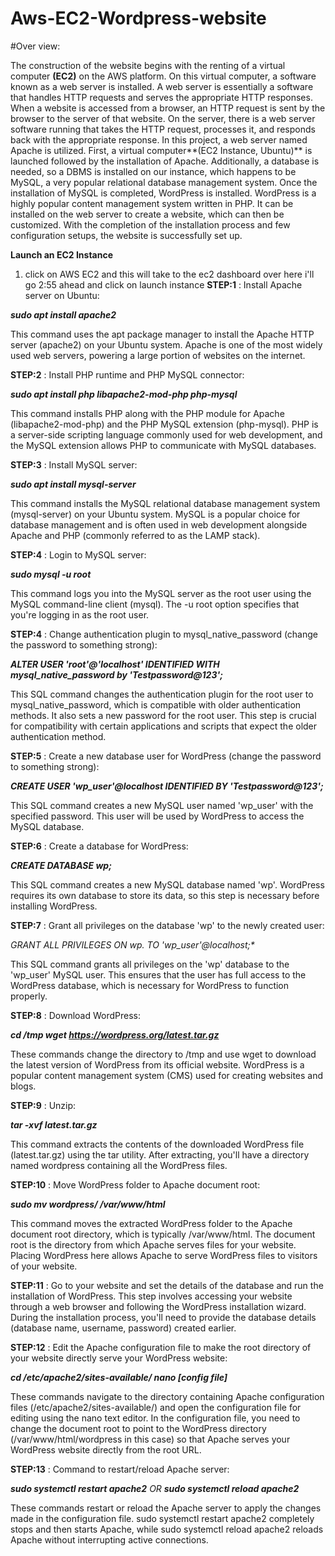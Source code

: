 # Aws-EC2-Wordpress-website
#Over view:

The construction of the website begins with the renting of a virtual computer **(EC2)** on the AWS platform. On this virtual computer, a software known as a web server is installed. A web server is essentially a software that handles HTTP requests and serves the appropriate HTTP responses. When a website is accessed from a browser, an HTTP request is sent by the browser to the server of that website. On the server, there is a web server software running that takes the HTTP request, processes it, and responds back with the appropriate response. In this project, a web server named Apache is utilized. First, a virtual computer**(EC2 Instance, Ubuntu)** is launched followed by the installation of Apache. Additionally, a database is needed, so a DBMS is installed on our instance, which happens to be MySQL, a very popular relational database management system. Once the installation of MySQL is completed, WordPress is installed. WordPress is a highly popular content management system written in PHP. It can be installed on the web server to create a website, which can then be customized. With the completion of the installation process and few configuration setups, the website is successfully set up.

**Launch an EC2 Instance**

1. click on AWS EC2 and this will take 
to the ec2 dashboard over here i'll go
2:55
ahead and click on launch instance
**STEP:1** : Install Apache server on Ubuntu:

_**sudo apt install apache2**_

This command uses the apt package manager to install the Apache HTTP server (apache2) on your Ubuntu system. Apache is one of the most widely used web servers, powering a large portion of websites on the internet.

**STEP:2** : Install PHP runtime and PHP MySQL connector:

_**sudo apt install php libapache2-mod-php php-mysql**_

This command installs PHP along with the PHP module for Apache (libapache2-mod-php) and the PHP MySQL extension (php-mysql). PHP is a server-side scripting language commonly used for web development, and the MySQL extension allows PHP to communicate with MySQL databases.

**STEP:3** : Install MySQL server:

_**sudo apt install mysql-server**_

This command installs the MySQL relational database management system (mysql-server) on your Ubuntu system. MySQL is a popular choice for database management and is often used in web development alongside Apache and PHP (commonly referred to as the LAMP stack).

**STEP:4** : Login to MySQL server:

_**sudo mysql -u root**_

This command logs you into the MySQL server as the root user using the MySQL command-line client (mysql). The -u root option specifies that you're logging in as the root user.

**STEP:4** : Change authentication plugin to mysql_native_password (change the password to something strong):

_**ALTER USER 'root'@'localhost' IDENTIFIED WITH mysql_native_password by 'Testpassword@123';**_

This SQL command changes the authentication plugin for the root user to mysql_native_password, which is compatible with older authentication methods. It also sets a new password for the root user. This step is crucial for compatibility with certain applications and scripts that expect the older authentication method.

**STEP:5** : Create a new database user for WordPress (change the password to something strong):

_**CREATE USER 'wp_user'@localhost IDENTIFIED BY 'Testpassword@123';**_

This SQL command creates a new MySQL user named 'wp_user' with the specified password. This user will be used by WordPress to access the MySQL database.

**STEP:6** : Create a database for WordPress:

_**CREATE DATABASE wp;**_

This SQL command creates a new MySQL database named 'wp'. WordPress requires its own database to store its data, so this step is necessary before installing WordPress.

**STEP:7** : Grant all privileges on the database 'wp' to the newly created user:

_**GRANT ALL PRIVILEGES ON wp.* TO 'wp_user'@localhost;**_

This SQL command grants all privileges on the 'wp' database to the 'wp_user' MySQL user. This ensures that the user has full access to the WordPress database, which is necessary for WordPress to function properly.

**STEP:8** : Download WordPress:

_**cd /tmp
wget https://wordpress.org/latest.tar.gz**_

These commands change the directory to /tmp and use wget to download the latest version of WordPress from its official website. WordPress is a popular content management system (CMS) used for creating websites and blogs.

**STEP:9** : Unzip:

_**tar -xvf latest.tar.gz**_

This command extracts the contents of the downloaded WordPress file (latest.tar.gz) using the tar utility. After extracting, you'll have a directory named wordpress containing all the WordPress files.

**STEP:10** : Move WordPress folder to Apache document root:

_**sudo mv wordpress/ /var/www/html**_

This command moves the extracted WordPress folder to the Apache document root directory, which is typically /var/www/html. The document root is the directory from which Apache serves files for your website. Placing WordPress here allows Apache to serve WordPress files to visitors of your website.

**STEP:11** : Go to your website and set the details of the database and run the installation of WordPress. This step involves accessing your website through a web browser and following the WordPress installation wizard. During the installation process, you'll need to provide the database details (database name, username, password) created earlier.

**STEP:12** : Edit the Apache configuration file to make the root directory of your website directly serve your WordPress website:

_**cd /etc/apache2/sites-available/
nano [config file]**_

These commands navigate to the directory containing Apache configuration files (/etc/apache2/sites-available/) and open the configuration file for editing using the nano text editor. In the configuration file, you need to change the document root to point to the WordPress directory (/var/www/html/wordpress in this case) so that Apache serves your WordPress website directly from the root URL.

**STEP:13** : Command to restart/reload Apache server:

_**sudo systemctl restart apache2**
OR
**sudo systemctl reload apache2**_

These commands restart or reload the Apache server to apply the changes made in the configuration file. sudo systemctl restart apache2 completely stops and then starts Apache, while sudo systemctl reload apache2 reloads Apache without interrupting active connections.
